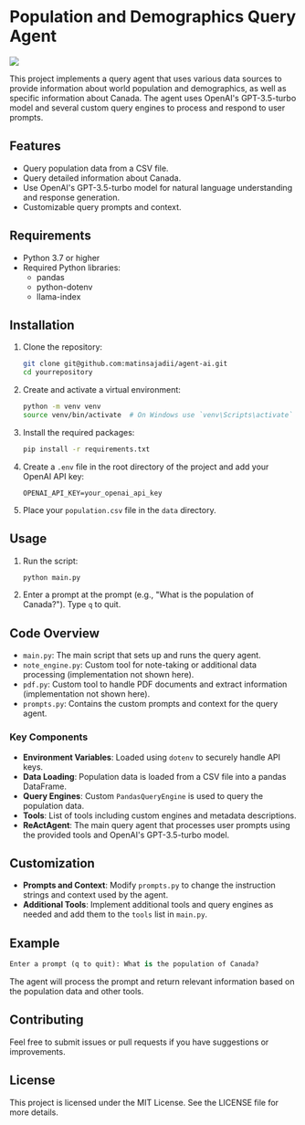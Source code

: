 # Population and Demographics Query Agent

<image src="https://talkie.ai/app/uploads/2022/02/what-are-virtual-agents.jpg">

This project implements a query agent that uses various data sources to provide information about world population and demographics, as well as specific information about Canada. The agent uses OpenAI's GPT-3.5-turbo model and several custom query engines to process and respond to user prompts.

## Features

- Query population data from a CSV file.
- Query detailed information about Canada.
- Use OpenAI's GPT-3.5-turbo model for natural language understanding and response generation.
- Customizable query prompts and context.

## Requirements

- Python 3.7 or higher
- Required Python libraries:
  - pandas
  - python-dotenv
  - llama-index

## Installation

1. Clone the repository:

    ```bash
    git clone git@github.com:matinsajadii/agent-ai.git
    cd yourrepository
    ```

2. Create and activate a virtual environment:

    ```bash
    python -m venv venv
    source venv/bin/activate  # On Windows use `venv\Scripts\activate`
    ```

3. Install the required packages:

    ```bash
    pip install -r requirements.txt
    ```

4. Create a `.env` file in the root directory of the project and add your OpenAI API key:

    ```
    OPENAI_API_KEY=your_openai_api_key
    ```

5. Place your `population.csv` file in the `data` directory.

## Usage

1. Run the script:

    ```bash
    python main.py
    ```

2. Enter a prompt at the prompt (e.g., "What is the population of Canada?"). Type `q` to quit.

## Code Overview

- `main.py`: The main script that sets up and runs the query agent.
- `note_engine.py`: Custom tool for note-taking or additional data processing (implementation not shown here).
- `pdf.py`: Custom tool to handle PDF documents and extract information (implementation not shown here).
- `prompts.py`: Contains the custom prompts and context for the query agent.

### Key Components

- **Environment Variables**: Loaded using `dotenv` to securely handle API keys.
- **Data Loading**: Population data is loaded from a CSV file into a pandas DataFrame.
- **Query Engines**: Custom `PandasQueryEngine` is used to query the population data.
- **Tools**: List of tools including custom engines and metadata descriptions.
- **ReActAgent**: The main query agent that processes user prompts using the provided tools and OpenAI's GPT-3.5-turbo model.

## Customization

- **Prompts and Context**: Modify `prompts.py` to change the instruction strings and context used by the agent.
- **Additional Tools**: Implement additional tools and query engines as needed and add them to the `tools` list in `main.py`.

## Example

```python
Enter a prompt (q to quit): What is the population of Canada?
```

The agent will process the prompt and return relevant information based on the population data and other tools.

## Contributing

Feel free to submit issues or pull requests if you have suggestions or improvements.

## License

This project is licensed under the MIT License. See the LICENSE file for more details.

